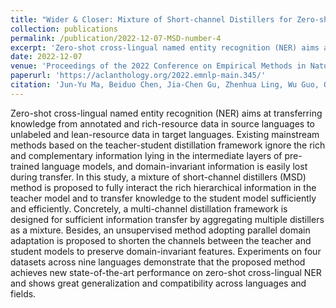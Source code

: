 ```yaml
---
title: "Wider & Closer: Mixture of Short-channel Distillers for Zero-shot Cross-lingual Named Entity Recognition"
collection: publications
permalink: /publication/2022-12-07-MSD-number-4
excerpt: 'Zero-shot cross-lingual named entity recognition (NER) aims at transferring knowledge from annotated and rich-resource data in source languages to unlabeled and lean-resource data in target languages. Existing mainstream methods based on the teacher-student distillation framework ignore the rich and complementary information lying in the intermediate layers of pre-trained language models, and domain-invariant information is easily lost during transfer. In this study, a mixture of short-channel distillers (MSD) method is proposed to fully interact the rich hierarchical information in the teacher model and to transfer knowledge to the student model sufficiently and efficiently. Concretely, a multi-channel distillation framework is designed for sufficient information transfer by aggregating multiple distillers as a mixture. Besides, an unsupervised method adopting parallel domain adaptation is proposed to shorten the channels between the teacher and student models to preserve domain-invariant features. Experiments on four datasets across nine languages demonstrate that the proposed method achieves new state-of-the-art performance on zero-shot cross-lingual NER and shows great generalization and compatibility across languages and fields.'
date: 2022-12-07
venue: 'Proceedings of the 2022 Conference on Empirical Methods in Natural Language Processing'
paperurl: 'https://aclanthology.org/2022.emnlp-main.345/'
citation: 'Jun-Yu Ma, Beiduo Chen, Jia-Chen Gu, Zhenhua Ling, Wu Guo, Quan Liu, Zhigang Chen, and Cong Liu. 2022. Wider & Closer: Mixture of Short-channel Distillers for Zero-shot Cross-lingual Named Entity Recognition. In Proceedings of the 2022 Conference on Empirical Methods in Natural Language Processing, pages 5171–5183, Abu Dhabi, United Arab Emirates. Association for Computational Linguistics.'
---
```


Zero-shot cross-lingual named entity recognition (NER) aims at transferring knowledge from annotated and rich-resource data in source languages to unlabeled and lean-resource data in target languages. Existing mainstream methods based on the teacher-student distillation framework ignore the rich and complementary information lying in the intermediate layers of pre-trained language models, and domain-invariant information is easily lost during transfer. In this study, a mixture of short-channel distillers (MSD) method is proposed to fully interact the rich hierarchical information in the teacher model and to transfer knowledge to the student model sufficiently and efficiently. Concretely, a multi-channel distillation framework is designed for sufficient information transfer by aggregating multiple distillers as a mixture. Besides, an unsupervised method adopting parallel domain adaptation is proposed to shorten the channels between the teacher and student models to preserve domain-invariant features. Experiments on four datasets across nine languages demonstrate that the proposed method achieves new state-of-the-art performance on zero-shot cross-lingual NER and shows great generalization and compatibility across languages and fields.
